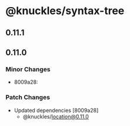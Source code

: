 # @knuckles/syntax-tree

## 0.11.1

## 0.11.0

### Minor Changes

- 8009a28:

### Patch Changes

- Updated dependencies [8009a28]
  - @knuckles/location@0.11.0

